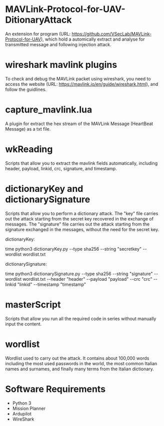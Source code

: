 # MAVLink-Protocol-for-UAV-DitionaryAttack

An extension for program (URL: https://github.com/VSecLab/MAVLink-Protocol-for-UAV), which hold a automically extract and analyse for transmitted message and following injection attack.

# wireshark mavlink plugins

To check and debug the MAVLink packet using wireshark, you need to access the website (URL: https://mavlink.io/en/guide/wireshark.html), and follow the guidlines.

# capture_mavlink.lua

A plugin for extract the hex stream of the MAVLink Message (HeartBeat Message) as a txt file.

# wkReading

Scripts that allow you to extract the mavlink fields automatically, including header, payload, linkid, crc, signature, and timestamp.

# dictionaryKey and dictionarySignature

Scripts that allow you to perform a dictionary attack. The "key" file carries out the attack starting from the secret key recovered in the exchange of messages. The "signature" file carries out the attack starting from the signature exchanged in the messages, without the need for the secret key.

dictionaryKey:

time python3 dictionaryKey.py --type sha256 --string "secretkey" --wordlist wordlist.txt

dictionarySignature:

time python3 dictionarySignature.py --type sha256 --string "signature" --wordlist wordlist.txt --header "header" --payload "payload" --crc "crc" --linkid "linkid" --timestamp "timestamp"

# masterScript

Scripts that allow you run all the required code in series without manually input the content.

# wordlist

Wordlist used to carry out the attack.  It contains about 100,000 words including the most used passwords in the world, the most common Italian names and surnames, and finally many terms from the Italian dictionary.

# Software Requirements 

- Python 3
- Mission Planner
- Ardupilot
- WireShark

